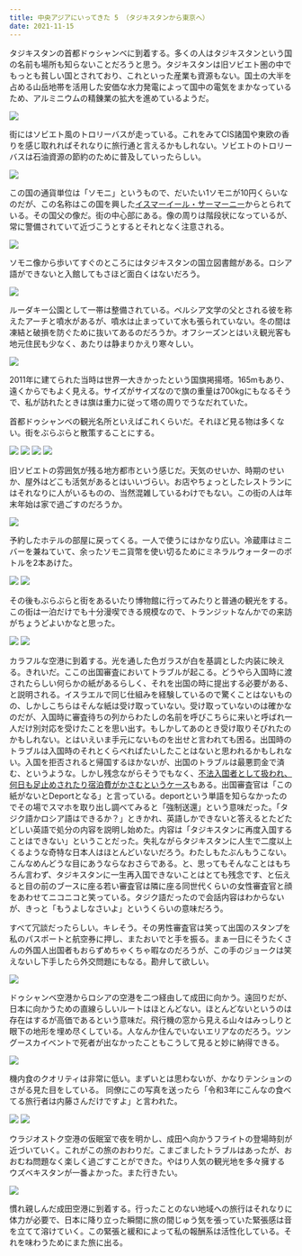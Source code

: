 ```yaml
---
title: 中央アジアにいってきた 5 （タジキスタンから東京へ）
date: 2021-11-15
---
```


タジキスタンの首都ドゥシャンベに到着する。多くの人はタジキスタンという国の名前も場所も知らないことだろうと思う。タジキスタンは旧ソビエト圏の中でもっとも貧しい国とされており、これといった産業も資源もない。国土の大半を占める山岳地帯を活用した安価な水力発電によって国中の電気をまかなっているため、アルミニウムの精錬業の拡大を進めているようだ。

![](https://img.xar.sh/i-nT9Xf6f-X2.jpg)

街にはソビエト風のトロリーバスが走っている。これをみてCIS諸国や東欧の香りを感じ取れればそれなりに旅行通と言えるかもしれない。ソビエトのトロリーバスは石油資源の節約のために普及していったらしい。

![](https://img.xar.sh/i-KQjhK5c-X2.jpg)

この国の通貨単位は「ソモニ」というもので、だいたい1ソモニが10円くらいなのだが、この名称はこの国を興した[イスマーイール・サーマーニー](https://ja.wikipedia.org/wiki/%E3%82%A4%E3%82%B9%E3%83%9E%E3%83%BC%E3%82%A4%E3%83%BC%E3%83%AB%E3%83%BB%E3%82%B5%E3%83%BC%E3%83%9E%E3%83%BC%E3%83%8B%E3%83%BC)からとられている。その国父の像だ。街の中心部にある。像の周りは階段状になっているが、常に警備されていて近づこうとするとそれとなく注意される。

![](https://img.xar.sh/i-KspRPng-X2.jpg)

ソモニ像から歩いてすぐのところにはタジキスタンの国立図書館がある。ロシア語ができないと入館してもさほど面白くはないだろう。

![](https://img.xar.sh/i-6gr25bV-X2.jpg)

ルーダキー公園として一帯は整備されている。ペルシア文学の父とされる彼を称えたアーチと噴水があるが、噴水は止まっていて水も張られていない。冬の間は凍結と破損を防ぐために抜いてあるのだろうか。オフシーズンとはいえ観光客も地元住民も少なく、あたりは静まりかえり寒々しい。

![](https://img.xar.sh/i-N7zGCGb-X2.jpg)

2011年に建てられた当時は世界一大きかったという国旗掲揚塔。165mもあり、遠くからでもよく見える。サイズがサイズなので旗の重量は700kgにもなるそうで、私が訪れたときは旗は重力に従って塔の周りでうなだれていた。

首都ドゥシャンベの観光名所といえばこれくらいだ。それほど見る物は多くない。街をぶらぶらと散策することにする。

![](https://img.xar.sh/i-3LKGWkJ-X2.jpg)
![](https://img.xar.sh/i-9M9FVkK-X2.jpg)
![](https://img.xar.sh/i-cTTSMbJ-X2.jpg)
![](https://img.xar.sh/i-pm6zjQC-X2.jpg)

旧ソビエトの雰囲気が残る地方都市という感じだ。天気のせいか、時期のせいか、屋外はどこも活気があるとはいいづらい。お店やちょっとしたレストランにはそれなりに人がいるものの、当然混雑しているわけでもない。この街の人は年末年始は家で過ごすのだろうか。

![](https://img.xar.sh/i-mzHrbmC-X2.jpg)

予約したホテルの部屋に戻ってくる。一人で使うにはかなり広い。冷蔵庫はミニバーを兼ねていて、余ったソモニ貨幣を使い切るためにミネラルウォーターのボトルを2本あけた。

![](https://img.xar.sh/i-9cs3x9Q-X2.jpg)
![](https://img.xar.sh/i-fbqmqpD-X2.jpg)

その後もぶらぶらと街をあるいたり博物館に行ってみたりと普通の観光をする。この街は一泊だけでも十分漫喫できる規模なので、トランジットなんかでの来訪がちょうどよいかなと思った。

![](https://img.xar.sh/i-k4ftM65-X2.jpg)
![](https://img.xar.sh/i-HQMtJjf-X2.jpg)

カラフルな空港に到着する。光を通した色ガラスが白を基調とした内装に映える。きれいだ。ここの出国審査においてトラブルが起こる。どうやら入国時に渡されたらしい何らかの紙があるらしく、それを出国の時に提出する必要がある、と説明される。イスラエルで同じ仕組みを経験しているので驚くことはないものの、しかしこちらはそんな紙は受け取っていない。受け取っていないのは確かなのだが、入国時に審査待ちの列からわたしの名前を呼びこちらに来いと呼ばれ一人だけ別対応を受けたことを思い出す。もしかしてあのとき受け取りそびれたのかもしれない。とはいえいま手元にないものを出せと言われても困る。出国時のトラブルは入国時のそれとくらべればたいしたことはないと思われるかもしれない。入国を拒否されると帰国するほかないが、出国のトラブルは最悪罰金で済む、というような。しかし残念ながらそうでもなく、[不法入国者として扱われ、何日も足止めされたり宿泊費がかさむというケース](https://www.pe.emb-japan.go.jp/itpr_ja/shutsunyukoku_chuui.html)もある。出国審査官は「この紙がないとDeportとなる」と言っている。deportという単語を知らなかったのでその場でスマホを取り出し調べてみると「強制送還」という意味だった。「タジク語かロシア語はできるか？」ときかれ、英語しかできないと答えるとたどたどしい英語で処分の内容を説明し始めた。内容は「タジキスタンに再度入国することはできない」ということだった。失礼ながらタジキスタンに人生で二度以上くるような奇特な日本人はほとんどいないだろう。わたしもたぶんもうこない。こんなめんどうな目にあうならなおさらである。と、思ってもそんなことはもちろん言わず、タジキスタンに一生再入国できないことはとても残念です、と伝えると目の前のブースに座る若い審査官は隣に座る同世代くらいの女性審査官と顔をあわせてニコニコと笑っている。タジク語だったので会話内容はわからないが、きっと「もうよしなさいよ」というくらいの意味だろう。

すべて冗談だったらしい。キレそう。その男性審査官は笑って出国のスタンプを私のパスポートと航空券に押し、またおいでと手を振る。まぁ一日にそうたくさんの外国人出国者もおらずめちゃくちゃ暇なのだろうが、この手のジョークは笑えないし下手したら外交問題にもなる。勘弁して欲しい。

![](https://img.xar.sh/i-bJzggd8-X2.jpg)

ドゥシャンベ空港からロシアの空港を二つ経由して成田に向かう。遠回りだが、日本に向かうための直線らしいルートはほとんどない。ほとんどないというのは存在はするが高価であるという意味だ。飛行機の窓から見える山々はみっしりと眼下の地形を埋め尽くしている。人なんか住んでいないエリアなのだろう。ツングースカイベントで死者が出なかったこともこうして見ると妙に納得できる。

![](https://img.xar.sh/i-NX7MJM7-X2.jpg)

機内食のクオリティは非常に低い。まずいとは思わないが、かなりテンションのさがる見た目をしている。
同僚にこの写真を送ったら「令和3年にこんなの食べてる旅行者は内藤さんだけですよ」と言われた。

![](https://img.xar.sh/i-K4Q2GBB-X2.jpg)
![](https://img.xar.sh/i-pcS7TXK-X2.jpg)

ウラジオストク空港の仮眠室で夜を明かし、成田へ向かうフライトの登場時刻が近づいていく。これがこの旅のおわりだ。こまごましたトラブルはあったが、おおむね問題なく楽しく過ごすことができた。やはり人気の観光地を多々擁するウズベキスタンが一番よかった。また行きたい。

![](https://img.xar.sh/i-TSLP4ZW-X2.jpg)

慣れ親しんだ成田空港に到着する。行ったことのない地域への旅行はそれなりに体力が必要で、日本に降り立った瞬間に旅の間じゅう気を張っていた緊張感は音を立てて溶けていく。この緊張と緩和によって私の報酬系は活性化している。それを味わうためにまた旅に出る。
